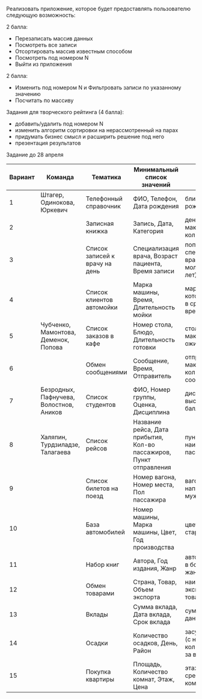 Реализовать приложение, которое будет предоставлять пользователю следующую возможность:

2 балла:
- Перезаписать массив данных
- Посмотреть все записи
- Отсортировать массив известным способом
- Посмотреть под номером N
- Выйти из приложения

2 балла:
- Изменить под номером N и Фильтровать записи по указанному значению
- Посчитать по массиву

Задания для творческого рейтинга (4 балла):
- добавить/удалить под номером N	
- изменить алгоритм сортировки на нерассмотренный на парах	
- придумать бизнес смысл и расширить решение под него	
- презентация результатов

Задание до 28 апреля



|Вариант|Команда|Тематика|Минимальный список значений|Подсчет|Фильтрация по|Сортировка по|
|---|---|---|---|---|---|---|
|1|Штагер, Одинокова, Юркевич|Телефонный справочник|ФИО, Телефон, Дата рождения|ближайший день рождения|трем первым символам телефона|ФИО|
|2||Записная книжка|Запись, Дата, Категория|день с максимальным кол-вом записей|категории|дата|
|3||Список записей к врачу на день|Специализация врача, Возраст пациента, Время записи|популярная специализация врача среди молодежи (до 35 лет)|специализации врача|время|
|4||Список клиентов автомойки|Марка машины, Время, Длительность мойки|марка машины на которую требуется в среднем больше времени на мойку|марка машины|время|
|5|Чубченко, Мамонтова, Деменок, Попова|Список заказов в кафе|Номер стола, Блюдо, Длительность готовки|столик с максимальным ожиданием|номер стола|длительность готовки|
|6||Обмен сообщениями|Сообщение, Время, Отправитель|отправитель с максимальным кол-вом сообщений|части сообщения|время|
|7|Безродных, Пафнучева, Волостнов, Аников|Список студентов|ФИО, Номер группы, Оценка, Дисциплина|дисциплина с высоким средним баллом|номер группы|ФИО|
|8|Халяпин, Турдзиладзе, Талагаева|Список рейсов|Название рейса, Дата прибытия, Кол-во пассажиров, Пункт отправления|пункт с наибольшим пассажиропотоком|название рейса|дата прибытия|
|9||Список билетов на поезд|Номер вагона, Номер места, Пол пассажира|вагон наиболее наполненный мужчинами|номер вагона|номер места|
|10||База автомобилей|Номер машины, Марка машины, Цвет, Год производства|цвет наиболее старых машин|марка машины|номер машины|
|11||Набор книг|Автора, Год издания, Жанр|автор написавший в большем кол-ве жанров|жанр|автор|
|12||Обмен товарами|Страна, Товар, Объем экспорта|наиболее экспортируемый товар|страна|объем экспорта|
|13||Вклады|Сумма вклада, Дата вклада, Срок вклада|сумма вкладов на данный момент|дата вклада|сумма вклада|
|14||Осадки|Количество осадков, День, Район|засушливый район (с наименьшим кол-вом осадков за весь период)|район|день|
|15||Покупка квартиры|Площадь, Количество комнат, Этаж, Цена|этаж с наибольшей средней площади комнаты|кол-во комнат|цена|
